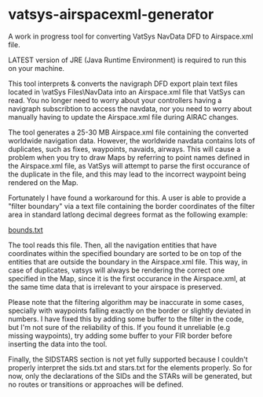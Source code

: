 # vatsys-airspacexml-generator
A work in progress tool for converting VatSys NavData DFD to Airspace.xml file.

LATEST version of JRE (Java Runtime Environment) is required to run this on your machine.

This tool interprets & converts the navigraph DFD export plain text files located in \vatSys Files\NavData into an Airspace.xml file that VatSys can read.
You no longer need to worry about your controllers having a navigraph subscribtion to access the navdata, nor you need to worry about manually having to update 
the Airspace.xml file during AIRAC changes.

The tool generates a 25-30 MB Airspace.xml file containing the converted worldwide navigation data. However, the worldwide navdata contains lots of duplicates, such as
fixes, waypoints, navaids, airways.
This will cause a problem when you try to draw Maps by referring to point names defined in the Airspace.xml file, as VatSys will attempt to parse the first occurance of
the duplicate in the file, and this may lead to the incorrect waypoint being rendered on the Map.

Fortunately I have found a workaround for this.
A user is able to provide a "filter boundary" via a text file containing the border coordinates of the filter area in standard latlong decimal degrees format 
as the following example:

[bounds.txt](https://github.com/Nestirium/vatsys-airspacexml-generator/files/10983140/bounds.txt)

The tool reads this file. Then, all the navigation entities that have coordinates within the specified boundary are sorted to be on top of the entities that are outside
the boundary in the Airspace.xml file. 
This way, in case of duplicates, vatsys will always be rendering the correct one specified in the Map, since it is the first occurance in the Airspace.xml, at the same time
data that is irrelevant to your airspace is preserved. 

Please note that the filtering algorithm may be inaccurate in some cases, specially with waypoints falling exactly on the border or slightly deviated in numbers. 
I have fixed this by adding some buffer to the filter in the code, but I'm not sure of the reliability of this.
If you found it unreliable (e.g missing waypoints), try adding some buffer to your FIR border before inserting the data into the tool.

Finally, the SIDSTARS section is not yet fully supported because I couldn't properly interpret the sids.txt and stars.txt for the <Route> elements properly.
So for now, only the declarations of the SIDs and the STARs will be generated, but no routes or transitions or approaches will be defined.
